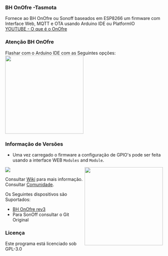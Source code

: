 ### BH OnOfre -Tasmota

Fornece ao BH OnOfre ou Sonoff baseados em ESP8266 um firmware com Interface Web, MQTT e OTA usando Arduino IDE ou PlatformIO
<br>
[YOUTUBE - O que é o OnOfre](https://youtu.be/OZenBfHWtak)
### Atenção BH OnOfre

Flashar com o Arduino IDE com as Seguintes opções:
<br>
<img src="https://lh3.googleusercontent.com/1D4MX6Chg6HYpotD4_P3lpTCpwNwIEr1wtMsXeFZC7-QQwHTO_8-kngoJAhQjW7amcUG9b91o3M3pWhHpFQoDIid5NMMuPQ5cXthHs5SGvrf553h8I27NSjw5anjMmWEkty7r9zEuko8rjJe8Cupzv1WZh9vbGTlJHlC0U3lpT72eBDFS3S85yVn7WYmL_tTz-PJCOJEyFP5KxnXuOvLKq_byC5dA_JwCsxkg7ytcHZ1VLgf7Z_ESC1ghGWYUEx3AS6AdQP5745ctidPmVPnbIzIUaFP2w2DGDCLXUlQ-7y8G1jotMThUSEDZXm6pPpaXIO2EvkLvLk2Fmf8X29Hm4DmstECL8MLAUNdfdP4HXCVLnY_RsRUk1kGQ1HuhIakj07KD-tySJZDthLg6_4YlLA3Ct-SNva8UM3O9Y42dXK6wBauqHsCld8j3RnPYcfNvj3zTj0PZcbo8xOnNchum2PnuVktSrTlkFGH2pXEp2X8v5gHXPuDQkdX4V6hvCdGz7hXO5Nf_5IDgZeaicNJyo6z0_FV32VPG076hyjQ4DS0yiYk3QmEs4q0wIKSQsQAxA9jVR4pubM7pkVs-FirDPagAEOger4PaFTtaQo=w666-h526-no" width="250" align="center" />



### Informação de Versões

- Uma vez carregado o firmware a configuração de GPIO's pode ser feita usando a interface WEB ```Modules``` and ```Module```.

<img src="http://www.bhonofre.pt/javax.faces.resource/images/onofre.png.xhtml?ln=apollo-layout" width="250" align="right" />

<img src="http://www.bhonofre.pt/javax.faces.resource/images/onofre/OnOfre_Rev3_pinout.png.xhtml?ln=apollo-layout"  align="center" />

Consultar [Wiki](https://github.com/arendst/Sonoff-Tasmota/wiki) para mais informação.<br />
Consultar [Comunidade](https://groups.google.com/d/forum/sonoffusers).

Os Seguintes dispositivos são Suportados:
- [BH OnOfre rev3](http://www.bhonofre.pt)
- Para SonOff consultar o Git Original

### Licença

Este programa está licenciado sob GPL-3.0
